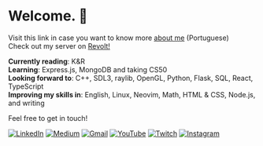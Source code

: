 # Welcome. 🪽
<span target="_blank"> Visit this link in case you want to know more <a href="https://docs.google.com/document/d/1tu95qrKO8qnXUlHcNdNii42xAG8SCOsiubR-etksujY/edit?usp=sharing">about me</a> (Portuguese) </span> <br>
<span target="_blank"> Check out my server on <a href="https://rvlt.gg/aX4Pa9Y8">Revolt!</a> </span> 

**Currently reading**: K&R  
**Learning**: Express.js, MongoDB and taking CS50         
**Looking forward to**: C++, SDL3, raylib, OpenGL, Python, Flask, SQL, React, TypeScript   
**Improving my skills in**: English, Linux, Neovim, Math, HTML & CSS, Node.js, and writing

Feel free to get in touch!  

[![LinkedIn](https://custom-icon-badges.demolab.com/badge/LinkedIn-0A66C2?logo=linkedin-white&logoColor=fff)](https://www.linkedin.com/in/gvnwv/)
[![Medium](https://img.shields.io/badge/Medium-%23000000.svg?logo=medium&logoColor=white)](https://medium.com/@tposeprogrammer)
[![Gmail](https://img.shields.io/badge/Gmail-D14836?logo=gmail&logoColor=white)](mailto:geoxp98@gmail.com)
[![YouTube](https://img.shields.io/badge/YouTube-%23FF0000.svg?logo=YouTube&logoColor=white)](https://www.youtube.com/@TposeProgrammer)
[![Twitch](https://img.shields.io/badge/Twitch-%239146FF.svg?logo=Twitch&logoColor=white)](https://www.twitch.tv/tposeprogrammer)
[![Instagram](https://img.shields.io/badge/Instagram-%23E4405F.svg?logo=Instagram&logoColor=white)](https://www.instagram.com/tpose.dev)




